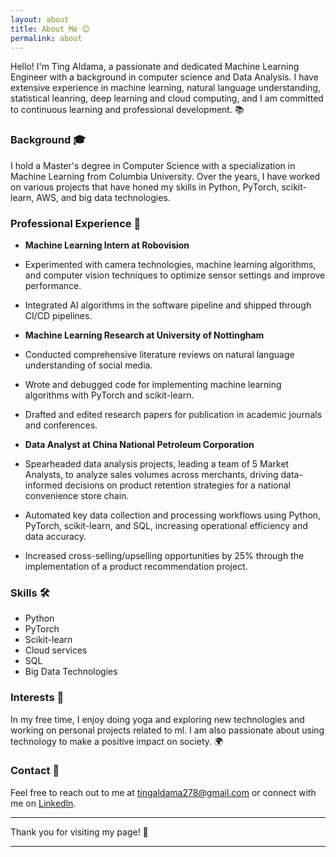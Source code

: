 ```yaml
---
layout: about
title: About Me 😊
permalink: about
---
```


Hello! I'm Ting Aldama, a passionate and dedicated Machine Learning Engineer with a background in computer science and Data Analysis. I have extensive experience in machine learning, natural language understanding, statistical leanring, deep learning and cloud computing, and I am committed to continuous learning and professional development. 📚

### Background 🎓

I hold a Master's degree in Computer Science with a specialization in Machine Learning from Columbia University.  Over the years, I have worked on various projects that have honed my skills in Python, PyTorch, scikit-learn, AWS, and big data technologies.

### Professional Experience 💼

- **Machine Learning Intern at Robovision**
 - Experimented with camera technologies, machine learning algorithms, and computer vision techniques to optimize sensor settings and improve performance.
 - Integrated AI algorithms in the software pipeline and shipped through CI/CD pipelines.

- **Machine Learning Research at University of Nottingham**
 - Conducted comprehensive literature reviews on natural language understanding of social media.
 - Wrote and debugged code for implementing machine learning algorithms with PyTorch and scikit-learn.
 - Drafted and edited research papers for publication in academic journals and conferences.

- **Data Analyst at China National Petroleum Corporation**
 - Spearheaded data analysis projects, leading a team of 5 Market Analysts, to analyze sales volumes across merchants, driving data-informed decisions on product retention strategies for a national convenience store chain.
 - Automated key data collection and processing workflows using Python, PyTorch, scikit-learn, and SQL, increasing operational efficiency and data accuracy.
 - Increased cross-selling/upselling opportunities by 25% through the implementation of a product recommendation project.

### Skills 🛠️

- Python
- PyTorch
- Scikit-learn
- Cloud services
- SQL
- Big Data Technologies

### Interests 🎨

In my free time, I enjoy doing yoga and exploring new technologies and working on personal projects related to ml. I am also passionate about using technology to make a positive impact on society. 🌍

### Contact 📧

Feel free to reach out to me at tingaldama278@gmail.com or connect with me on [Linkedln](https://www.linkedin.com/in/tingaldama278/).

---

Thank you for visiting my page! 🙏

---
